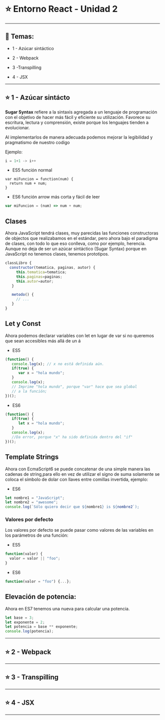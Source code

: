 # :star: Entorno React - Unidad 2

---

## :book: Temas:

- 1 - Azúcar sintáctico 

- 2 - Webpack 

- 3 -Transpilling 

- 4 - JSX

---

## :star: 1 - Azúcar sintácto


**Sugar Syntax** refiere a la sintaxis agregada a un lenguaje de programación con el objetivo de hacer más fácil y eficiente su utilización. Favorece su escritura, lectura y comprensión, existe porque los lenguajes tienden a evolucionar.

Al implementarlos de manera adecuada podemos mejorar la legibilidad y pragmatismo de nuestro codigo

Ejemplo:

```JavaScript
i = 1+1 -> i++
```
 

- ES5 función normal

```JavaScripr
var miFuncion = function(num) {
  return num + num;
}
```
 

- ES6 función arrow más corta y fácil de leer

```JavaScript
var miFuncion = (num) => num + num;
```
 

## Clases

Ahora JavaScript tendrá clases, muy parecidas las funciones constructoras de objectos que realizabamos en el estándar, pero ahora bajo el paradigma de clases, con todo lo que eso conlleva, como por ejemplo, herencia. Aunque no deja de ser un azúcar sintáctico (Sugar Syntax) porque en JavaScript no tenemos clases, tenemos prototipos.

```JavaScript
classLibro {
  constructor(tematica, paginas, autor) {
     this.tematica=tematica;
     this.paginas=paginas;
     this.autor=autor;
   }

   metodo() {
     // ...
   }
}
```
 

## Let y Const

Ahora podemos declarar variables con let en lugar de var si no queremos que sean accesibles más allá de un á

- ES5

```JavaScript
(function() {
   console.log(x); // x no está definida aún.
   if(true) {
      var x = "hola mundo";
   }
   console.log(x);
   // Imprime "hola mundo", porque "var" hace que sea global
   // a la función;
})();
```

 

- ES6

```JavaScript
(function() {
   if(true) {
      let x = "hola mundo";
   }
   console.log(x);
   //Da error, porque "x" ha sido definida dentro del "if"
})();
```
 

## Template Strings

Ahora con EcmaScript6 se puede concatenar de una simple manera las cadenas de string,para ello en vez de utilizar el signo de suma solamente se coloca el símbolo de dolar con llaves entre comillas invertida, ejemplo:

 

- ES6

```JavaScript
let nombre1 = "JavaScript";
let nombre2 = "awesome";
console.log(`Sólo quiero decir que ${nombre1} is ${nombre2`);
```
 

### Valores por defecto

Los valores por defecto se puede pasar como valores de las variables en los parámetros de una función:

 

- ES5

```JavaScript
function(valor) { 
  valor = valor || "foo";
}
```
 

- ES6

```JavaScript
function(valor = "foo") {...};
```
 

## Elevación de potencia:

Ahora en ES7 tenemos una nueva para calcular una potencia.

```JavaScript
let base = 3;
let exponente = 2;
let potencia = base ** exponente;
console.log(potencia);
```

---

## :star: 2 - Webpack 

---

## :star: 3 - Transpilling

---

## :star:  4 - JSX

---
